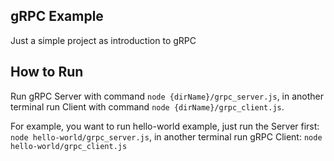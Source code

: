 ## gRPC Example

Just a simple project as introduction to gRPC

## How to Run

Run gRPC Server with command `node {dirName}/grpc_server.js`, in another terminal run Client with command `node {dirName}/grpc_client.js`.

For example, you want to run hello-world example, just run the Server first: `node hello-world/grpc_server.js`, in another terminal run gRPC Client: `node hello-world/grpc_client.js` 
